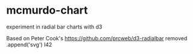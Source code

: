 # mcmurdo-chart
experiment in radial bar charts with d3

Based on Peter Cook's
 https://github.com/prcweb/d3-radialbar
 removed .append('svg') l42
